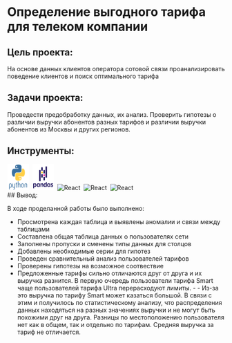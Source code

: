 # Определение выгодного тарифа для телеком компании
## Цель проекта:
На основе данных клиентов оператора сотовой связи проанализировать поведение клиентов и поиск оптимального тарифа
## Задачи проекта:
Проведести предобработку данных, их анализ. Проверить гипотезы о различии выручки абонентов разных тарифов и различии выручки абонентов из Москвы и других регионов.
## Инструменты:
<div>
  <img src="https://github.com/devicons/devicon/blob/master/icons/python/python-original-wordmark.svg" title="React" alt="React" width="50" height="60"/>&nbsp;
  <img src="https://github.com/devicons/devicon/blob/master/icons/pandas/pandas-original-wordmark.svg" title="React" alt="React" width="50" height="60"/>&nbsp;
  <img src="https://raw.githubusercontent.com/whitead/skunk/main/tests/skunk.svg" title="React" alt="React" width="50" height="60"/>&nbsp;
  <img src="https://github.com/numpy/numpy/blob/main/branding/logo/primary/numpylogo.svg" title="React" alt="React" width="50" height="60"/>&nbsp;
  <img src="https://github.com/valohai/ml-logos/blob/master/scipy.svg" title="React" alt="React" width="50" height="60"/>&nbsp;
</div>
## Вывод:

В ходе проделанной работы было выполнено:
- Просмотрена каждая таблица и выявлены аномалии и связи между таблицами
- Составлена общая таблица данных о пользователях сети
- Заполнены пропуски и сменены типы данных для столцов
- Добавлены необходимые серии для гипотез
- Проведен сравнительный анализ пользователей тарифов
- Проверены гипотезы на возможное соотвествие
- Предложенные тарифы сильно отличаются друг от друга и их выручка разнится. В первую очередь пользователи тарифа Smart чаще пользователей тарифа Ultra перерасходуют лимиты. - - Из-за это выручка по тарифу Smart может казаться большой.
В связи с этим и получилось по статистическому анализу, что распределения данных находяться на разных значениях выручки и не могут быть похожими друг на друга.
Разницы по местоположению пользователя нет как в общем, так и отдельно по тарифам. Средняя выручка за тариф не отличается.
